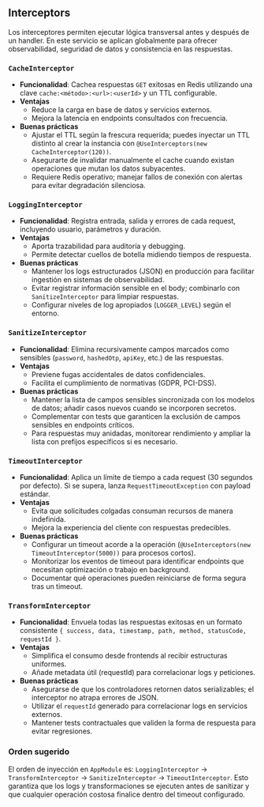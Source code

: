 ## Interceptors

Los interceptores permiten ejecutar lógica transversal antes y después de un handler. En este servicio se aplican globalmente para ofrecer observabilidad, seguridad de datos y consistencia en las respuestas.

### `CacheInterceptor`

- **Funcionalidad**: Cachea respuestas `GET` exitosas en Redis utilizando una clave `cache:<método>:<url>:<userId>` y un TTL configurable.
- **Ventajas**
    - Reduce la carga en base de datos y servicios externos.
    - Mejora la latencia en endpoints consultados con frecuencia.
- **Buenas prácticas**
    - Ajustar el TTL según la frescura requerida; puedes inyectar un TTL distinto al crear la instancia con `@UseInterceptors(new CacheInterceptor(120))`.
    - Asegurarte de invalidar manualmente el cache cuando existan operaciones que mutan los datos subyacentes.
    - Requiere Redis operativo; manejar fallos de conexión con alertas para evitar degradación silenciosa.

### `LoggingInterceptor`

- **Funcionalidad**: Registra entrada, salida y errores de cada request, incluyendo usuario, parámetros y duración.
- **Ventajas**
    - Aporta trazabilidad para auditoría y debugging.
    - Permite detectar cuellos de botella midiendo tiempos de respuesta.
- **Buenas prácticas**
    - Mantener los logs estructurados (JSON) en producción para facilitar ingestión en sistemas de observabilidad.
    - Evitar registrar información sensible en el body; combinarlo con `SanitizeInterceptor` para limpiar respuestas.
    - Configurar niveles de log apropiados (`LOGGER_LEVEL`) según el entorno.

### `SanitizeInterceptor`

- **Funcionalidad**: Elimina recursivamente campos marcados como sensibles (`password`, `hashedOtp`, `apiKey`, etc.) de las respuestas.
- **Ventajas**
    - Previene fugas accidentales de datos confidenciales.
    - Facilita el cumplimiento de normativas (GDPR, PCI-DSS).
- **Buenas prácticas**
    - Mantener la lista de campos sensibles sincronizada con los modelos de datos; añadir casos nuevos cuando se incorporen secretos.
    - Complementar con tests que garanticen la exclusión de campos sensibles en endpoints críticos.
    - Para respuestas muy anidadas, monitorear rendimiento y ampliar la lista con prefijos específicos si es necesario.

### `TimeoutInterceptor`

- **Funcionalidad**: Aplica un límite de tiempo a cada request (30 segundos por defecto). Si se supera, lanza `RequestTimeoutException` con payload estándar.
- **Ventajas**
    - Evita que solicitudes colgadas consuman recursos de manera indefinida.
    - Mejora la experiencia del cliente con respuestas predecibles.
- **Buenas prácticas**
    - Configurar un timeout acorde a la operación (`@UseInterceptors(new TimeoutInterceptor(5000))` para procesos cortos).
    - Monitorizar los eventos de timeout para identificar endpoints que necesitan optimización o trabajo en background.
    - Documentar qué operaciones pueden reiniciarse de forma segura tras un timeout.

### `TransformInterceptor`

- **Funcionalidad**: Envuela todas las respuestas exitosas en un formato consistente `{ success, data, timestamp, path, method, statusCode, requestId }`.
- **Ventajas**
    - Simplifica el consumo desde frontends al recibir estructuras uniformes.
    - Añade metadata útil (requestId) para correlacionar logs y peticiones.
- **Buenas prácticas**
    - Asegurarse de que los controladores retornen datos serializables; el interceptor no atrapa errores de JSON.
    - Utilizar el `requestId` generado para correlacionar logs en servicios externos.
    - Mantener tests contractuales que validen la forma de respuesta para evitar regresiones.

### Orden sugerido

El orden de inyección en `AppModule` es: `LoggingInterceptor` → `TransformInterceptor` → `SanitizeInterceptor` → `TimeoutInterceptor`. Esto garantiza que los logs y transformaciones se ejecuten antes de sanitizar y que cualquier operación costosa finalice dentro del timeout configurado.
